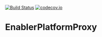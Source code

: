 [![Build Status](https://api.travis-ci.org/symbiote-h2020/EnablerPlatformProxy.svg?branch=staging)](https://api.travis-ci.org/symbiote-h2020/EnablerPlatformProxy)
[![codecov.io](https://codecov.io/github/symbiote-h2020/EnablerPlatformProxy/branch/staging/graph/badge.svg)](https://codecov.io/github/symbiote-h2020/EnablerPlatformProxy)

# EnablerPlatformProxy


